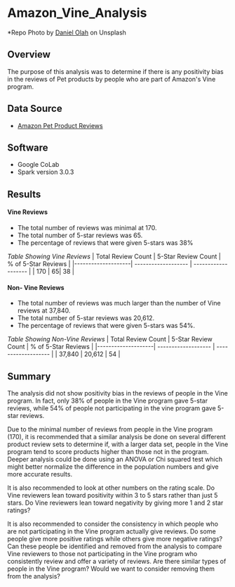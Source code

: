 # Amazon_Vine_Analysis

*Repo Photo by [Daniel Olah](https://unsplash.com/@danesduet?utm_source=unsplash&utm_medium=referral&utm_content=creditCopyText) on Unsplash

## Overview
The purpose of this analysis was to determine if there is any positivity bias in the reviews of Pet products by people who are part of Amazon's Vine program.

## Data Source
- [Amazon Pet Product Reviews](https://s3.amazonaws.com/amazon-reviews-pds/tsv/amazon_reviews_us_Pet_Products_v1_00.tsv.gz)

## Software
- Google CoLab
- Spark version 3.0.3

## Results

#### Vine Reviews
- The total number of reviews was minimal at 170.
- The total number of 5-star reviews was 65.
- The percentage of reviews that were given 5-stars was 38%

*Table Showing Vine Reviews*
| Total Review Count | 5-Star Review Count | % of 5-Star Reviews | 
|--------------------| ------------------- | ------------------- |
| 170 | 65| 38 |


#### Non- Vine Reviews
- The total number of reviews was much larger than the number of Vine reviews at 37,840.
- The total number of 5-star reviews was 20,612.
- The percentage of reviews that were given 5-stars was 54%.

*Table Showing Non-Vine Reviews*
| Total Review Count | 5-Star Review Count | % of 5-Star Reviews | 
|--------------------| ------------------- | ------------------- |
| 37,840 | 20,612 | 54 |

## Summary

The analysis did not show positivity bias in the reviews of people in the Vine program. In fact, only 38% of people in the Vine program gave 5-star reviews, while 54% of people not participating in the vine program gave 5-star reviews. 

Due to the minimal number of reviews from people in the Vine program (170), it is recommended that a similar analysis be done on several different product review sets to determine if, with a larger data set, people in the Vine program tend to score products higher than those not in the program. Deeper analysis could be done using an ANOVA or Chi squared test which might better normalize the difference in the population numbers and give more accurate results. 

It is also recommended to look at other numbers on the rating scale. Do Vine reviewers lean toward positivity within 3 to 5 stars rather than just 5 stars. Do Vine reviewers lean toward negativity by giving more 1 and 2 star ratings?

It is also recommended to consider the consistency in which people who are not participating in the Vine program actually give reviews. Do some people give more positive ratings while others give more negative ratings? Can these people be identified and removed from the analysis to compare Vine reviewers to those not participating in the Vine program who consistently review and offer a variety of reviews. Are there similar types of people in the Vine program? Would we want to consider removing them from the analysis?
